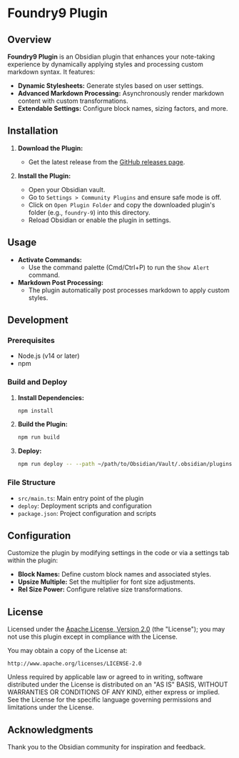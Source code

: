 # Foundry9 Plugin

## Overview

**Foundry9 Plugin** is an Obsidian plugin that enhances your note-taking experience by dynamically applying styles and processing custom markdown syntax. It features:

- **Dynamic Stylesheets:** Generate styles based on user settings.
- **Advanced Markdown Processing:** Asynchronously render markdown content with custom transformations.
- **Extendable Settings:** Configure block names, sizing factors, and more.

## Installation

1. **Download the Plugin:**
   - Get the latest release from the [GitHub releases page](https://github.com/csebold/foundry9-plugin9/releases).

2. **Install the Plugin:**
   - Open your Obsidian vault.
   - Go to `Settings > Community Plugins` and ensure safe mode is off.
   - Click on `Open Plugin Folder` and copy the downloaded plugin's folder (e.g., `foundry-9`) into this directory.
   - Reload Obsidian or enable the plugin in settings.

## Usage

- **Activate Commands:**
  - Use the command palette (Cmd/Ctrl+P) to run the `Show Alert` command.
- **Markdown Post Processing:**
  - The plugin automatically post processes markdown to apply custom styles.
  
## Development

### Prerequisites

- Node.js (v14 or later)
- npm

### Build and Deploy

1. **Install Dependencies:**

   ```bash
   npm install
   ```

2. **Build the Plugin:**

   ```bash
   npm run build
   ```

3. **Deploy:**

   ```bash
   npm run deploy -- --path ~/path/to/Obsidian/Vault/.obsidian/plugins/foundry-9
   ```

### File Structure

- `src/main.ts`: Main entry point of the plugin
- `deploy`: Deployment scripts and configuration
- `package.json`: Project configuration and scripts

## Configuration

Customize the plugin by modifying settings in the code or via a settings tab within the plugin:

- **Block Names:** Define custom block names and associated styles.
- **Upsize Multiple:** Set the multiplier for font size adjustments.
- **Rel Size Power:** Configure relative size transformations.

## License

Licensed under the [Apache License, Version 2.0](http://www.apache.org/licenses/LICENSE-2.0) (the "License"); you may not use this plugin except in compliance with the License.

You may obtain a copy of the License at:

    http://www.apache.org/licenses/LICENSE-2.0

Unless required by applicable law or agreed to in writing, software distributed under the License is distributed on an "AS IS" BASIS, WITHOUT WARRANTIES OR CONDITIONS OF ANY KIND, either express or implied. See the License for the specific language governing permissions and limitations under the License.

## Acknowledgments

Thank you to the Obsidian community for inspiration and feedback.